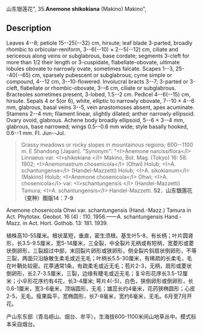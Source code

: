 山东银莲花",
35.**Anemone shikokiana** (Makino) Makino",

## Description
Leaves 4--8; petiole 15--25(--32) cm, hirsute; leaf blade 3-parted, broadly rhombic to orbicular-reniform, 3--6(--10) × 2--5(--12) cm, ciliate and sericeous along veins or subglabrous, base cordate; segments 3-cleft for more than 1/2 their length or 3-cuspidate, flabellate-obovate, ultimate lobules obovate to narrowly ovate, sometimes falcate. Scapes 1--3, 25--40(--65) cm, sparsely pubescent or subglabrous; cyme simple or compound, 4--12 cm, 3--10-flowered. Involucral bracts 3--7; 3-parted or 3-cleft, flabellate or rhombic-obovate, 3--6 cm, ciliate or subglabrous. Bracteoles sometimes present, 3-lobed, 1.5--2 cm. Pedicel 4--6(--15) cm, hirsute. Sepals 4 or 5(or 6), white, elliptic to narrowly obovate, 7--10 × 4--6 mm, glabrous, basal veins 3--5, vein anastomoses absent, apex acuminate. Stamens 2--4 mm; filament linear, slightly dilated; anther narrowly ellipsoid. Ovary ovoid, glabrous. Achene body broadly ellipsoid, 5--6 × 3--4 mm, glabrous, base narrowed; wings 0.5--0.6 mm wide; style basally hooked, 0.6--1 mm. Fl. Jun--Jul.

> Grassy meadows or rocky slopes in mountainous regions; 600--1100 m. E Shandong [Japan].
  "Synonym": "&lt;I&gt;Anemone narcissiflora&lt;/I&gt; Linnaeus var. &lt;I&gt;shikokiana &lt;/I&gt; Makino, Bot. Mag. (Tokyo) 16: 58. 1902; &lt;I&gt;Anemonastrum chosenicola&lt;/I&gt; (Ohwi) Holub; &lt;I&gt;A. schantungense&lt;/I&gt; (Handel-Mazzetti) Holub; &lt;I&gt;A. sikokianum&lt;/I&gt; (Makino) Holub; &lt;I&gt;Anemone chosenicola&lt;/I&gt; Ohwi; &lt;I&gt;A. chosenicola&lt;/I&gt; var. &lt;I&gt;schantungensis &lt;/I&gt; (Handel-Mazzetti) Tamura; &lt;I&gt;A. schantungensis&lt;/I&gt; Handel-Mazzetti.
**52．山东银莲花（变种）图版14：7-9**

Anemone chosenicola Ohwi var. schantungensis (Hand.-Mazz.) Tamura in Act. Phytotax. Geobot. 16 (4) : 110. 1956.——A. schantungensis Hand.-Mazz. in Act. Hort. Gothob. 13: 181. 1939.

植株高10-55厘米。根状茎短，垂直，密生须根。基生叶5-8，有长柄；叶片圆肾形，长3.5-9.5厘米，宽5-14厘米，三全裂，中全裂片无柄或有短柄，宽菱形或菱状倒卵形，三裂超过中部，末回裂片卵形或狭卵形，侧全裂片斜扇状倒卵形，不等三裂，两面只沿脉散生柔毛或近无毛；叶柄长5.5-30厘米，有稀疏的长柔毛，毛在叶鞘处较密。花葶通常1条，有疏柔毛或近无毛；苞片2-3，无柄，扇形或菱状倒卵形，长2.7-3.5厘米，三裂，边缘有睫毛或近无毛；复伞形花序长3.5-12厘米；小伞形花序约有4花，长3-4厘米; 萼片4(-5)，白色，狭倒卵形或倒卵形，长0.6-1厘米，宽3-6毫米，顶端圆形，无毛；雄蕊长约4毫米，花药狭椭圆形；心皮2-5，无毛。瘦果扁平，宽椭圆形，长7-8毫米，宽约6毫米，无毛。6月至7月开花。

产山东东部（青岛崂山、烟台、牟平）。生海拔600-1100米间山地草丛中。模式标本采自烟台。
